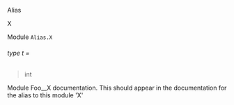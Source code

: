 Alias

X

Module `Alias.X`

<a id="type-t"></a>

###### type t =

> int

Module Foo__X documentation. This should appear in the documentation for the
alias to this module 'X'
